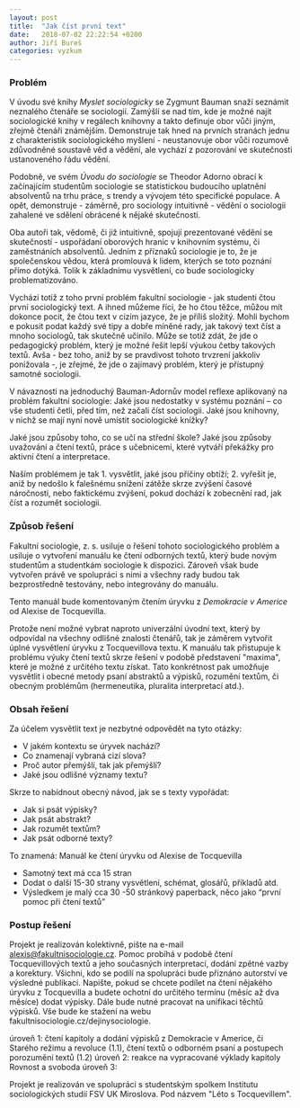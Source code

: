 ```yaml
---
layout: post
title:  "Jak číst první text"
date:   2018-07-02 22:22:54 +0200
author: Jiří Bureš
categories: vyzkum
---
```

### Problém
V úvodu své knihy _Myslet sociologicky_ se Zygmunt Bauman snaží seznámit neznalého čtenáře se sociologií. Zamýšlí se nad tím, kde je možné najít sociologické knihy v regálech knihovny a takto definuje obor vůči jiným, zřejmě čtenáři známějším. Demonstruje tak hned na prvních stranách jednu z charakteristik sociologického myšlení - neustanovuje obor vůči rozumově zdůvodněné soustavě věd a vědění, ale vychází z pozorování ve skutečnosti ustanoveného řádu vědění. 

Podobně, ve svém _Úvodu do sociologie_ se Theodor Adorno obrací k začínajícím studentům sociologie se statistickou budoucího uplatnění absolventů na trhu práce, s trendy a vývojem této specifické populace. A opět, demonstruje - záměrně, pro sociology intuitivně - vědění o sociologii zahalené ve sdělení obrácené k nějaké skutečnosti. 

Oba autoři tak, vědomě, či již intuitivně, spojují prezentované vědění se skutečností - uspořádaní oborových hranic v knihovním systému, či zaměstnáních absolventů. Jedním z příznaků sociologie je to, že je společenskou vědou, která promlouvá k lidem, kterých se toto poznání přímo dotýká. Tolik k základnímu vysvětlení, co bude sociologicky problematizováno. 

Vychází totiž z toho první problém fakultní sociologie - jak studenti čtou první sociologický text. A ihned můžeme říci, že ho čtou těžce, můžou mít dokonce pocit, že čtou text v cizím jazyce, že je příliš složitý. Mohli bychom e pokusit podat každý své tipy a dobře míněné rady, jak takový text číst a mnoho sociologů, tak skutečně učinilo. Může se totiž zdát, že jde o pedagogický problém, který je možné řešit lepší výukou četby takových textů. Avša - bez toho, aniž by se pravdivost tohoto trvzrení jakkoliv ponižovala -, je zřejmé, že jde o zajímavý problém, který je přístupný samotné sociologii.  

V návaznosti na jednoduchý Bauman-Adornův model reflexe aplikovaný na problém fakultní sociologie: 
Jaké jsou nedostatky v systému poznání – co vše studenti četli, před tím, než začali číst sociologii. Jaké jsou knihovny, v nichž se mají nyní nově umístit sociologické knížky? 

Jaké jsou způsoby toho, co se učí na střední škole? Jaké jsou způsoby uvažování a čtení textů, práce s učebnicemi, které vytváří překážky pro aktivní čtení a interpretace. 

Naším problémem je tak 1. vysvětlit, jaké jsou příčiny obtíží; 2. vyřešit je, aniž by nedošlo k falešnému snížení zátěže skrze zvýšení časové náročnosti, nebo faktickému zvýšení, pokud dochází k zobecnění rad, jak číst a rozumět sociologii. 

### Způsob řešení
Fakultní sociologie, z. s. usiluje o řešení tohoto sociologického problém a usiluje o vytvoření manuálu ke čtení odborných textů, který bude novým studentům a studentkám sociologie k dispozici. Zároveň však bude vytvořen právě ve spolupráci s nimi a všechny rady budou tak bezprostředně testovány, nebo integrovány do manuálu. 

Tento manuál bude komentovaným čtením úryvku z _Demokracie v Americe_ od Alexise de Tocquevilla. 

Protože není možné vybrat naproto univerzální úvodní text, který by odpovídal na všechny odlišné znalosti čtenářů, tak je záměrem vytvořit úplné vysvětlení úryvku z Tocquevillova textu. K manuálu tak přistupuje k problému výuky čtení textů skrze řešení v podobě představení "maxima", které je možné z určitého textu získat. Tato konkrétnost pak umožňuje vysvětlit i obecné metody psaní abstraktů a výpisků, rozumění textům, či obecným problémům (hermeneutika, pluralita interpretací atd.).


### Obsah řešení 

Za účelem vysvětlit text je nezbytné odpovědět na tyto otázky:
* V jakém kontextu se úryvek nachází?
* Co znamenají vybraná cizí slova? 
* Proč autor přemýšlí, tak jak přemýšlí? 
* Jaké jsou odlišné významy textu?

Skrze to nabídnout obecný návod, jak se s texty vypořádat: 
* Jak si psát výpisky?
* Jak psát abstrakt? 
* Jak rozumět textům?
* Jak psát odborné texty? 

To znamená: Manuál ke čtení úryvku od Alexise de Tocquevilla 
* Samotný text má cca 15 stran 
* Dodat o další 15-30 strany vysvětlení, schémat, glosářů, příkladů atd. 
* Výsledkem je malý cca 30 -50 stránkový paperback, něco jako “první pomoc při čtení textů”

### Postup řešení

Projekt je realizován kolektivně, pište na e-mail alexis@fakultnisociologie.cz. Pomoc probíhá v podobě čtení Tocquevillových textů a jeho současných interpretací, dodání zpětné vazby a korektury. Všichni, kdo se podílí na spolupráci bude přiznáno autorství ve výsledné publikaci. Napište, pokud se chcete podílet na čtení nějakého úryvku z Tocquevilla a budete ochotní do určitého termínu (měsíc až dva měsíce) dodat výpisky. Dále bude nutné pracovat na unifikaci těchtů výpisků. Vše bude ke stažení na webu fakultnisociologie.cz/dejinysociologie. 

úroveň 1: čtení kapitoly a dodání výpisků z Demokracie v Americe, či Starého režimu a revoluce (1.1), čtení textů o odborném psaní a postupech porozumění textů (1.2)
úroveň 2: reakce na vypracované výklady kapitoly Rovnost a svoboda 
úroveň 3: 

Projekt je realizován ve spolupráci s studentským spolkem Institutu sociologických studií FSV UK Miroslova. Pod názvem "Léto s Tocquevillem". 
